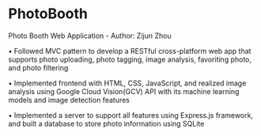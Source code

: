 # PhotoBooth
Photo Booth Web Application - Author: Zijun Zhou

• Followed MVC pattern to develop a RESTful cross-platform
web app that supports photo uploading, photo tagging, image
analysis, favoriting photo, and photo filtering

• Implemented frontend with HTML, CSS, JavaScript, and
realized image analysis using Google Cloud Vision(GCV) API
with its machine learning models and image detection features

• Implemented a server to support all features using Express.js
framework, and built a database to store photo information
using SQLite
